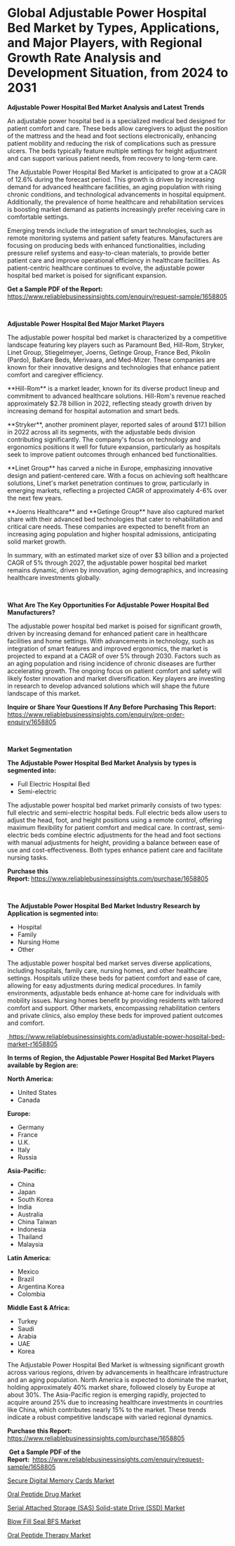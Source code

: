 <p><h1>Global Adjustable Power Hospital Bed Market by Types, Applications, and Major Players, with Regional Growth Rate Analysis and Development Situation, from 2024 to 2031</h1></p><p><strong>Adjustable Power Hospital Bed Market Analysis and Latest Trends</strong></p>
<p><p>An adjustable power hospital bed is a specialized medical bed designed for patient comfort and care. These beds allow caregivers to adjust the position of the mattress and the head and foot sections electronically, enhancing patient mobility and reducing the risk of complications such as pressure ulcers. The beds typically feature multiple settings for height adjustment and can support various patient needs, from recovery to long-term care.</p><p>The Adjustable Power Hospital Bed Market is anticipated to grow at a CAGR of 12.6% during the forecast period. This growth is driven by increasing demand for advanced healthcare facilities, an aging population with rising chronic conditions, and technological advancements in hospital equipment. Additionally, the prevalence of home healthcare and rehabilitation services is boosting market demand as patients increasingly prefer receiving care in comfortable settings. </p><p>Emerging trends include the integration of smart technologies, such as remote monitoring systems and patient safety features. Manufacturers are focusing on producing beds with enhanced functionalities, including pressure relief systems and easy-to-clean materials, to provide better patient care and improve operational efficiency in healthcare facilities. As patient-centric healthcare continues to evolve, the adjustable power hospital bed market is poised for significant expansion.</p></p>
<p><strong>Get a Sample PDF of the Report:&nbsp;</strong> <a href="https://www.reliablebusinessinsights.com/enquiry/request-sample/1658805?utm_campaign=62&utm_medium=2&utm_source=Github&utm_content=ia&utm_term=28092024&utm_id=adjustable-power-hospital-bed">https://www.reliablebusinessinsights.com/enquiry/request-sample/1658805</a></p>
<p>&nbsp;</p>
<p><strong>Adjustable Power Hospital Bed Major Market Players</strong></p>
<p><p>The adjustable power hospital bed market is characterized by a competitive landscape featuring key players such as Paramount Bed, Hill-Rom, Stryker, Linet Group, Stiegelmeyer, Joerns, Getinge Group, France Bed, Pikolin (Pardo), BaKare Beds, Merivaara, and Med-Mizer. These companies are known for their innovative designs and technologies that enhance patient comfort and caregiver efficiency.</p><p>**Hill-Rom** is a market leader, known for its diverse product lineup and commitment to advanced healthcare solutions. Hill-Rom's revenue reached approximately $2.78 billion in 2022, reflecting steady growth driven by increasing demand for hospital automation and smart beds.</p><p>**Stryker**, another prominent player, reported sales of around $17.1 billion in 2022 across all its segments, with the adjustable beds division contributing significantly. The company's focus on technology and ergonomics positions it well for future expansion, particularly as hospitals seek to improve patient outcomes through enhanced bed functionalities.</p><p>**Linet Group** has carved a niche in Europe, emphasizing innovative design and patient-centered care. With a focus on achieving soft healthcare solutions, Linet's market penetration continues to grow, particularly in emerging markets, reflecting a projected CAGR of approximately 4-6% over the next few years.</p><p>**Joerns Healthcare** and **Getinge Group** have also captured market share with their advanced bed technologies that cater to rehabilitation and critical care needs. These companies are expected to benefit from an increasing aging population and higher hospital admissions, anticipating solid market growth.</p><p>In summary, with an estimated market size of over $3 billion and a projected CAGR of 5% through 2027, the adjustable power hospital bed market remains dynamic, driven by innovation, aging demographics, and increasing healthcare investments globally.</p></p>
<p>&nbsp;</p>
<p><strong>What Are The Key Opportunities For Adjustable Power Hospital Bed Manufacturers?</strong></p>
<p><p>The adjustable power hospital bed market is poised for significant growth, driven by increasing demand for enhanced patient care in healthcare facilities and home settings. With advancements in technology, such as integration of smart features and improved ergonomics, the market is projected to expand at a CAGR of over 5% through 2030. Factors such as an aging population and rising incidence of chronic diseases are further accelerating growth. The ongoing focus on patient comfort and safety will likely foster innovation and market diversification. Key players are investing in research to develop advanced solutions which will shape the future landscape of this market.</p></p>
<p><strong>Inquire or Share Your Questions If Any Before Purchasing This Report:</strong> <a href="https://www.reliablebusinessinsights.com/enquiry/pre-order-enquiry/1658805?utm_campaign=62&utm_medium=2&utm_source=Github&utm_content=ia&utm_term=28092024&utm_id=adjustable-power-hospital-bed">https://www.reliablebusinessinsights.com/enquiry/pre-order-enquiry/1658805</a></p>
<p>&nbsp;</p>
<p><strong>Market Segmentation</strong></p>
<p><strong>The Adjustable Power Hospital Bed Market Analysis by types is segmented into:</strong></p>
<p><ul><li>Full Electric Hospital Bed</li><li>Semi-electric</li></ul></p>
<p><p>The adjustable power hospital bed market primarily consists of two types: full electric and semi-electric hospital beds. Full electric beds allow users to adjust the head, foot, and height positions using a remote control, offering maximum flexibility for patient comfort and medical care. In contrast, semi-electric beds combine electric adjustments for the head and foot sections with manual adjustments for height, providing a balance between ease of use and cost-effectiveness. Both types enhance patient care and facilitate nursing tasks.</p></p>
<p><strong>Purchase this Report:&nbsp;</strong><a href="https://www.reliablebusinessinsights.com/purchase/1658805?utm_campaign=62&utm_medium=2&utm_source=Github&utm_content=ia&utm_term=28092024&utm_id=adjustable-power-hospital-bed">https://www.reliablebusinessinsights.com/purchase/1658805</a></p>
<p>&nbsp;</p>
<p><strong>The Adjustable Power Hospital Bed Market Industry Research by Application is segmented into:</strong></p>
<p><ul><li>Hospital</li><li>Family</li><li>Nursing Home</li><li>Other</li></ul></p>
<p><p>The adjustable power hospital bed market serves diverse applications, including hospitals, family care, nursing homes, and other healthcare settings. Hospitals utilize these beds for patient comfort and ease of care, allowing for easy adjustments during medical procedures. In family environments, adjustable beds enhance at-home care for individuals with mobility issues. Nursing homes benefit by providing residents with tailored comfort and support. Other markets, encompassing rehabilitation centers and private clinics, also employ these beds for improved patient outcomes and comfort.</p></p>
<p><a href="https://www.reliablebusinessinsights.com/adjustable-power-hospital-bed-market-r1658805?utm_campaign=62&utm_medium=2&utm_source=Github&utm_content=ia&utm_term=28092024&utm_id=adjustable-power-hospital-bed">&nbsp;https://www.reliablebusinessinsights.com/adjustable-power-hospital-bed-market-r1658805</a></p>
<p><strong>In terms of Region, the Adjustable Power Hospital Bed Market Players available by Region are:</strong></p>
<p>
    <p> <strong> North America: </strong>
        <ul>
            <li>United States</li>
            <li>Canada</li>
        </ul>
        </p> 
    <p> <strong> Europe: </strong>
        <ul>
            <li>Germany</li>
            <li>France</li>
            <li>U.K.</li>
            <li>Italy</li>
            <li>Russia</li>
        </ul>
        </p> 
    <p> <strong> Asia-Pacific: </strong>
        <ul>
            <li>China</li>
            <li>Japan</li>
            <li>South Korea</li>
            <li>India</li>
            <li>Australia</li>
            <li>China Taiwan</li>
            <li>Indonesia</li>
            <li>Thailand</li>
            <li>Malaysia</li>
        </ul>
        </p> 
    <p> <strong> Latin America: </strong>
        <ul>
            <li>Mexico</li>
            <li>Brazil</li>
            <li>Argentina Korea</li>
            <li>Colombia</li>
        </ul>
        </p> 
    <p> <strong> Middle East & Africa: </strong>
        <ul>
            <li>Turkey</li>
            <li>Saudi</li>
            <li>Arabia</li>
            <li>UAE</li>
            <li>Korea</li>
        </ul>
    </p>
    </p>
<p><p>The Adjustable Power Hospital Bed Market is witnessing significant growth across various regions, driven by advancements in healthcare infrastructure and an aging population. North America is expected to dominate the market, holding approximately 40% market share, followed closely by Europe at about 30%. The Asia-Pacific region is emerging rapidly, projected to acquire around 25% due to increasing healthcare investments in countries like China, which contributes nearly 15% to the market. These trends indicate a robust competitive landscape with varied regional dynamics.</p></p>
<p><strong>Purchase this Report: </strong><a href="https://www.reliablebusinessinsights.com/purchase/1658805?utm_campaign=62&utm_medium=2&utm_source=Github&utm_content=ia&utm_term=28092024&utm_id=adjustable-power-hospital-bed">https://www.reliablebusinessinsights.com/purchase/1658805</a></p>
<p>&nbsp;<strong>Get a Sample PDF of the Report:&nbsp;&nbsp;</strong><a href="https://www.reliablebusinessinsights.com/enquiry/request-sample/1658805?utm_campaign=62&utm_medium=2&utm_source=Github&utm_content=ia&utm_term=28092024&utm_id=adjustable-power-hospital-bed">https://www.reliablebusinessinsights.com/enquiry/request-sample/1658805</a></p>
<p><strong></strong></p>
<p><p><a href="https://issuu.com/reportprime-2/docs/secure-digital-memory-cards-market-_ad8fc3e51cb70b?utm_campaign=62&utm_medium=2&utm_source=Github&utm_content=ia&utm_term=28092024&utm_id=adjustable-power-hospital-bed">Secure Digital Memory Cards Market</a></p><p><a href="https://github.com/WashimHussain441/Market-Research-Report-List-1/blob/main/oral-peptide-drug-market.md?utm_campaign=62&utm_medium=2&utm_source=Github&utm_content=ia&utm_term=28092024&utm_id=adjustable-power-hospital-bed">Oral Peptide Drug Market</a></p><p><a href="https://issuu.com/reportprime-2/docs/serial-attached-storage-sas-solid-s_db91406adaac32?utm_campaign=62&utm_medium=2&utm_source=Github&utm_content=ia&utm_term=28092024&utm_id=adjustable-power-hospital-bed">Serial Attached Storage (SAS) Solid-state Drive (SSD) Market</a></p><p><a href="https://www.linkedin.com/pulse/blow-fill-seal-bfs-market-global-insights-regional-analysis-kfpvc?trackingId=LvvA6%2BFYQsWtoyup5uAVXg%3D%3D&utm_campaign=62&utm_medium=2&utm_source=Github&utm_content=ia&utm_term=28092024&utm_id=adjustable-power-hospital-bed">Blow Fill Seal BFS Market</a></p><p><a href="https://github.com/Annahawkins697/Market-Research-Report-List-1/blob/main/oral-peptide-therapy-market.md?utm_campaign=62&utm_medium=2&utm_source=Github&utm_content=ia&utm_term=28092024&utm_id=adjustable-power-hospital-bed">Oral Peptide Therapy Market</a></p></p>